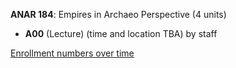 **ANAR 184**: Empires in Archaeo Perspective (4 units)

- **A00** (Lecture) (time and location TBA) by staff

[Enrollment numbers over time](./ANAR184.tsv)
